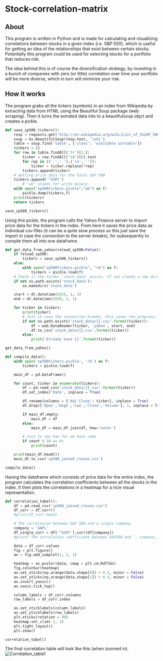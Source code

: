 # Stock-correlation-matrix

## About
This program is written in Python and is made for calculating and visualizing correlations between stocks in a given index (i.e. S&P 500), which is useful for getting an idea of the relationships that exist between certain stocks. Potentially this program could be used for selecting stocks for a portfolio that reduces risk. 

The idea behind this is of course the diversification strategy; by investing in a bunch of companies with zero (or little) correlation over time your portfolio will be more diverse, which in turn will minimize your risk. 

## How it works
The program grabs all the tickers (symbols) in an index from Wikipedia by extracting data from HTML using the Beautiful Soup package (web scraping). Then it turns the extrated data into to a beautifulsoup objct and creates a pickle.
```python
def save_sp500_tickers():
    resp = requests.get('http://en.wikipedia.org/wiki/List_of_S%26P_500_companies')
    soup = bs.BeautifulSoup(resp.text, 'lxml')
    table = soup.find('table', {'class': 'wikitable sortable'})
    tickers = []
    for row in table.findAll('tr')[1:]:
        ticker = row.findAll('td')[0].text
        for rep in (('.','-'),('\n', '')):
            ticker = ticker.replace(*rep)
        tickers.append(ticker)
    # Getting price data for the total S&P 500
    tickers.append('^GSPC')
        # 'wb' stands for write binary
    with open("sp500tickers.pickle","wb") as f:
        pickle.dump(tickers,f)
    print(tickers)
    return tickers

save_sp500_tickers()
```
Using this pickle, the program calls the Yahoo Finance server to import price data for the tickers in the index. From here it saves the price data as individual csv-files (it can be a quite slow process so this just save the import in case the connection to the server breaks), for subsequently to compile them all into one dataframe. 
```python
def get_data_from_yahoo(reload_sp500=False):
    if reload_sp500:
        tickers = save_sp500_tickers()
    else:
        with open("sp500tickers.pickle", "rb") as f:
            tickers = pickle.load(f)
    # Check if the folder 'stock_data' exists. If not create a new directory/folder.
    if not os.path.exists('stock_data'):
        os.makedirs('stock_data')

    start = dt.datetime(2015, 1, 1)
    end = dt.datetime(2020, 2, 1)

    for ticker in tickers:
        print(ticker)
        # Just in case the connection breaks, this saves the progress.
        if not os.path.exists('stock_data/{}.csv'.format(ticker)):
            df = web.DataReader(ticker, 'yahoo', start, end)
            df.to_csv('stock_data/{}.csv'.format(ticker))
        else:
            print('Already have {}'.format(ticker))

get_data_from_yahoo()

def compile_data():
    with open('sp500tickers.pickle', 'rb') as f:
        tickers = pickle.load(f)

    main_df = pd.DataFrame()

    for count, ticker in enumerate(tickers):
        df = pd.read_csv('stock_data/{}.csv'.format(ticker))
        df.set_index('Date', inplace = True)

        df.rename(columns = {'Adj Close': ticker}, inplace = True)
        df.drop(['Open','High','Low','Close','Volume'], 1, inplace = True)

        if main_df.empty:
            main_df = df
        else:
            main_df = main_df.join(df, how='outer')

        # Just to see how far we have come
        if count % 10 == 0:
            print(count)

    print(main_df.head())
    main_df.to_csv('sp500_joined_closes.csv')

compile_data()
```
Having the dataframe which consists of price data for the entire index, the program calculates the correlation coefficients between all the stocks in the index. It then plots the correlations in a heatmap for a nice visual representation. 
```python
def correlation_tabel():
    df = pd.read_csv('sp500_joined_closes.csv')
    df_corr = df.corr()
    #print(df_corr.head)

    # The correlation between S&P 500 and a single company
    company = 'AAPL'
    df_single_corr = df['^GSPC'].corr(df[company])
    #print('The correlation coefficient between S&P500 and ', company, ': ' + '{:.3f}'.format(df_single_corr), sep='')

    data = df_corr.values
    fig = plt.figure()
    ax = fig.add_subplot(1, 1, 1)

    heatmap = ax.pcolor(data, cmap = plt.cm.RdYlGn)
    fig.colorbar(heatmap)
    ax.set_xticks(np.arange(data.shape[0]) + 0.5, minor = False)
    ax.set_yticks(np.arange(data.shape[1]) + 0.5, minor = False)
    ax.invert_yaxis()
    ax.xaxis.tick_top()

    column_labels = df_corr.columns
    row_labels = df_corr.index

    ax.set_xticklabels(column_labels)
    ax.set_yticklabels(row_labels)
    plt.xticks(rotation = 90)
    heatmap.set_clim(-1, 1)
    plt.tight_layout()
    plt.show()

correlation_tabel()
```
The final correlation table will look like this (when zoomed in).
![Correlation_table1](https://user-images.githubusercontent.com/63104057/78458613-0f87c100-76b3-11ea-9e61-ec0e9054f9e8.png)
